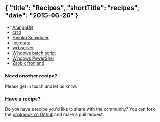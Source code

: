 {
  "title": "Recipes",
  "shortTitle": "recipes",
  "date": "2015-06-26"
}
---

- [ArangoDB](arangodb.html)
- [cron](cron.html)
- [Heroku Scheduler](heroku_scheduler.html)
- [logrotate](logrotate.html)
- [webserver](webserver.html)
- [Windows batch script](windows_batch_script.html)
- [Windows PowerShell](powershell.html)
- [Zabbix frontend](zabbix_frontend.html)

### Need another recipe?
Please get in touch and let us know.

### Have a recipe?
Do you have a recipe you'd like to share with the community? You can fork the [cookbook on Github](https://github.com/wdtio/wdt-recipes) and make a pull request.
